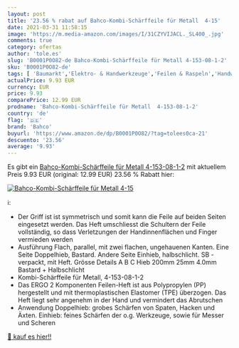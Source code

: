 ```yaml
---
layout: post
title: '23.56 % rabat auf Bahco-Kombi-Schärffeile für Metall  4-15'
date: 2021-03-31 11:58:15
image: 'https://m.media-amazon.com/images/I/31CZYVIJACL._SL400_.jpg'
comments: true
category: ofertas
author: 'tole.es'
slug: 'B0001P0O82-de Bahco-Kombi-Schärffeile für Metall 4-153-08-1-2'
sku: 'B0001P0O82-de'
tags: [ 'Baumarkt','Elektro- & Handwerkzeuge','Feilen & Raspeln','Handwerkzeuge','Raspeln','bahco', ]
actualPrice: 9.93 EUR
currency: EUR
price: 9.93
comparePrice: 12.99 EUR
prodname: 'Bahco-Kombi-Schärffeile für Metall  4-153-08-1-2'
country: 'de'
flag: '🇩🇪'
brand: 'Bahco'
buyurl: 'https://www.amazon.de/dp/B0001P0O82/?tag=tolees0ca-21'
descuento: '23.56'
average: '9.93'
---
```


Es gibt ein [Bahco-Kombi-Schärffeile für Metall  4-153-08-1-2](https://www.amazon.de/dp/B0001P0O82/?tag=tolees0ca-21) mit aktuellem Preis 9.93 EUR (original: 12.99 EUR) 23.56 % Rabatt hier:

[![Bahco-Kombi-Schärffeile für Metall  4-15](https://m.media-amazon.com/images/I/31CZYVIJACL._SL400_.jpg)](https://www.amazon.de/dp/B0001P0O82/?tag=tolees0ca-21)

ℹ️:

- Der Griff ist ist symmetrisch und somit kann die Feile auf beiden Seiten eingesetzt werden. Das Heft umschliesst die Schultern der Feile vollständig, so dass Verletzungen der Handinnenflächen und Finger vermieden werden
- Ausführung Flach, parallel, mit zwei flachen, ungehauenen Kanten. Eine Seite Doppelhieb, Bastard. Andere Seite Einhieb, halbschlicht. SB - verpackt, mit Heft. Grösse Details A B C Hieb 200mm 25mm 4.0mm Bastard + Halbschlicht
- Kombi-Schärffeile für Metall, 4-153-08-1-2
- Das ERGO 2 Komponenten Feilen-Heft ist aus Polypropylen (PP) hergestellt und mit thermoplastischen Elastomer (TPE) überzogen. Das Heft liegt sehr angenehm in der Hand und vermindert das Abrutschen
- Anwendung Doppelhieb: grobes Schärfen von Spaten, Hacken und Äxten. Einhieb: feines Schärfen der o.g. Werkzeuge, sowie für Messer und Scheren

[🛒 kauf es hier!!](https://www.amazon.de/dp/B0001P0O82/?tag=tolees0ca-21)
